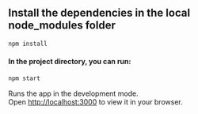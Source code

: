 ## Install the dependencies in the local node_modules folder 
```md
npm install
```
#### In the project directory, you can run:
```md
npm start
```
Runs the app in the development mode.\
Open [http://localhost:3000](http://localhost:3000) to view it in your browser.

